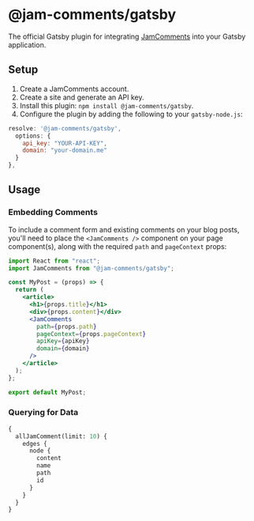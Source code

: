 # @jam-comments/gatsby

The official Gatsby plugin for integrating [JamComments](https://jamcomments.com) into your Gatsby application.

## Setup

1. Create a JamComments account.
2. Create a site and generate an API key.
3. Install this plugin: `npm install @jam-comments/gatsby`.
4. Configure the plugin by adding the following to your `gatsby-node.js`:

```js
resolve: '@jam-comments/gatsby',
  options: {
    api_key: "YOUR-API-KEY",
    domain: "your-domain.me"
  }
},
```

## Usage

### Embedding Comments

To include a comment form and existing comments on your blog posts, you'll need to place the `<JamComments />` component on your page component(s), along with the required `path` and `pageContext` props:

```jsx
import React from "react";
import JamComments from "@jam-comments/gatsby";

const MyPost = (props) => {
  return (
    <article>
      <h1>{props.title}</h1>
      <div>{props.content}</div>
      <JamComments
        path={props.path}
        pageContext={props.pageContext}
        apiKey={apiKey}
        domain={domain}
      />
    </article>
  );
};

export default MyPost;
```

### Querying for Data

```graphql
{
  allJamComment(limit: 10) {
    edges {
      node {
        content
        name
        path
        id
      }
    }
  }
}
```

